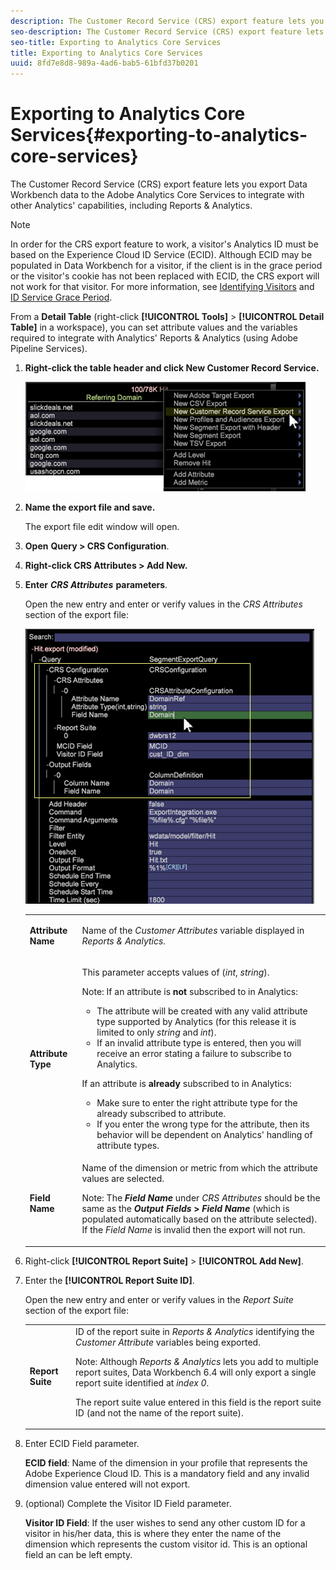 ```yaml
---
description: The Customer Record Service (CRS) export feature lets you export Data Workbench data to the Adobe Analytics Core Services to integrate with other Analytics' capabilities, including Reports & Analytics.
seo-description: The Customer Record Service (CRS) export feature lets you export Data Workbench data to the Adobe Analytics Core Services to integrate with other Analytics' capabilities, including Reports & Analytics.
seo-title: Exporting to Analytics Core Services
title: Exporting to Analytics Core Services
uuid: 8fd7e8d8-989a-4ad6-bab5-61bfd37b0201
---
```


# Exporting to Analytics Core Services{#exporting-to-analytics-core-services}

The Customer Record Service (CRS) export feature lets you export Data Workbench data to the Adobe Analytics Core Services to integrate with other Analytics' capabilities, including Reports & Analytics.

>[!NOTE]
>
>In order for the CRS export feature to work, a visitor's Analytics ID must be based on the Experience Cloud ID Service (ECID). Although ECID may be populated in Data Workbench for a visitor, if the client is in the grace period or the visitor's cookie has not been replaced with ECID, the CRS export will not work for that visitor. For more information, see [Identifying Visitors](https://docs.adobe.com/content/help/en/analytics/export/analytics-data-feed/data-feed-contents/datafeeds-visid.html) and [ID Service Grace Period](https://docs.adobe.com/content/help/en/id-service/using/reference/analytics-reference/grace-period.html).

From a **Detail Table** (right-click **[!UICONTROL Tools]** > **[!UICONTROL Detail Table]** in a workspace), you can set attribute values and the variables required to integrate with Analytics' Reports & Analytics (using Adobe Pipeline Services).

1. **Right-click the table header and click New Customer Record Service.** 

   ![](assets/6_4_CRS.png)

1. **Name the export file and save.** 

   The export file edit window will open. 

1. **Open** **Query > CRS Configuration**.
1. **Right-click CRS Attributes > Add New.** 
1. **Enter** ***CRS Attributes*** **parameters**.

   Open the new entry and enter or verify values in the *CRS Attributes* section of the export file: 
   
   ![](assets/6_4_CRS1.png)

   <table id="table_8156A2C66C0E41D381C31F1082CCA479"> 
    <tbody> 
      <tr> 
      <td colname="col1"> <p><b>Attribute Name</b> </p> </td> 
      <td colname="col2">Name of the <i>Customer Attributes</i> variable displayed in <i>Reports &amp; Analytics</i>. </td> 
      </tr> 
      <tr> 
      <td colname="col1"><b>Attribute Type</b> </td> 
      <td colname="col2"> <p>This parameter accepts values of (<i>int</i>, <i>string</i>). </p> <p>Note: If an attribute is <b>not</b> subscribed to in Analytics: <p> 
      <ul id="ul_B77BF6FDA3FB4F1BBF9380C2FD938270"> 
       <li id="li_3D099456AF6B4103B227D841C81AB936">The attribute will be created with any valid attribute type supported by Analytics (for this release it is limited to only <i>string</i> and <i>int</i>). </li> 
       <li id="li_EA1DBDB2E6BE49278C6CD6A5503EDC8A">If an invalid attribute type is entered, then you will receive an error stating a failure to subscribe to Analytics. </li> 
      </ul> </p> <p>If an attribute is <b>already</b> subscribed to in Analytics: </p> <p> 
      <ul id="ul_16415B639F1C49A5AE9932C128184171"> 
       <li id="li_83C90D44FE5C4D979DEA786660C7F3EC">Make sure to enter the right attribute type for the already subscribed to attribute. </li> 
       <li id="li_02C5024E335C4C59B4F7B0084232CC24">If you enter the wrong type for the attribute, then its behavior will be dependent on Analytics' handling of attribute types. </li> 
      </ul> </p> </p> </td> 
      </tr> 
      <tr> 
      <td colname="col1"> <p><b>Field Name</b> </p> </td> 
      <td colname="col2">Name of the dimension or metric from which the attribute values are selected. <p>Note: The <i><b>Field Name</b></i> under <i>CRS Attributes</i> should be the same as the <b><i>Output Fields</i> &gt; <i>Field Name</i></b> (which is populated automatically based on the attribute selected). If the <i>Field Name</i> is invalid then the export will not run. </p> </td> 
      </tr> 
    </tbody> 
   </table>

1. Right-click **[!UICONTROL Report Suite]** > **[!UICONTROL Add New]**.
1. Enter the **[!UICONTROL Report Suite ID]**.

   Open the new entry and enter or verify values in the *Report Suite* section of the export file: 

   <table id="table_A3279CADB74C441DA2E062E2123CE9D4"> 
    <tbody> 
      <tr> 
      <td colname="col1"><b>Report Suite</b> </td> 
      <td colname="col2">ID of the report suite in <i>Reports &amp; Analytics</i> identifying the <i>Customer Attribute</i> variables being exported. <p> <p>Note: Although <i>Reports &amp; Analytics</i> lets you add to multiple report suites, Data Workbench 6.4 will only export a single report suite identified at <i>index 0</i>. <p>The report suite value entered in this field is the report suite ID (and not the name of the report suite). </p> </p> </p> </td> 
      </tr> 
    </tbody> 
   </table>

1. Enter ECID Field parameter.

   **ECID field**: Name of the dimension in your profile that represents the Adobe Experience Cloud ID. This is a mandatory field and any invalid dimension value entered will not export.

1. (optional) Complete the Visitor ID Field parameter.

   **Visitor ID Field**: If the user wishes to send any other custom ID for a visitor in his/her data, this is where they enter the name of the dimension which represents the custom visitor id. This is an optional field an can be left empty.
